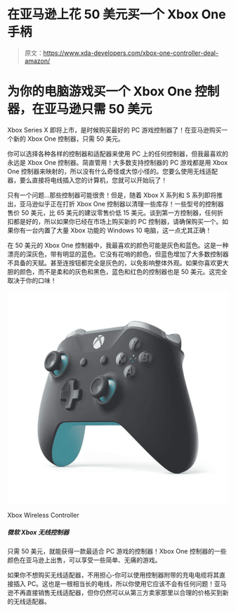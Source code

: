 # 在亚马逊上花 50 美元买一个 Xbox One 手柄

> 原文：<https://www.xda-developers.com/xbox-one-controller-deal-amazon/>

# 为你的电脑游戏买一个 Xbox One 控制器，在亚马逊只需 50 美元

Xbox Series X 即将上市，是时候购买最好的 PC 游戏控制器了！在亚马逊购买一个新的 Xbox One 控制器，只需 50 美元。

你可以选择各种各样的控制器和适配器来使用 PC 上的任何控制器，但我最喜欢的永远是 Xbox One 控制器。简直管用！大多数支持控制器的 PC 游戏都是用 Xbox One 控制器来映射的，所以没有什么奇怪或大惊小怪的。您要么使用无线适配器，要么直接将电线插入您的计算机，您就可以开始玩了！

只有一个问题...那些控制器可能很贵！但是，随着 Xbox X 系列和 S 系列即将推出，亚马逊似乎正在打折 Xbox One 控制器以清理一些库存！一些型号的控制器售价 50 美元，比 65 美元的建议零售价低 15 美元。谈到第一方控制器，任何折扣都是好的，所以如果你已经在市场上购买新的 PC 控制器，请确保购买一个。如果你有一台内置了大量 Xbox 功能的 Windows 10 电脑，这一点尤其正确！

在 50 美元的 Xbox One 控制器中，我最喜欢的颜色可能是灰色和蓝色。这是一种漂亮的深灰色，带有明显的蓝色。它没有花哨的颜色，但蓝色增加了大多数控制器不具备的天赋。甚至连按钮都完全是灰色的，以免影响整体外观。如果你喜欢更大胆的颜色，而不是柔和的灰色和黑色，蓝色和红色的控制器也是 50 美元。这完全取决于你的口味！

 <picture>![Get one of the best controllers for PC gaming for just $50! Some colors of the Xbox One controller are on sale on Amazon, and enjoy some easy, painless gaming.](img/b41cff70ac66662f0cdfa9a3fb5939e7.png)</picture> 

Xbox Wireless Controller

##### 微软 Xbox 无线控制器

只需 50 美元，就能获得一款最适合 PC 游戏的控制器！Xbox One 控制器的一些颜色在亚马逊上出售，可以享受一些简单、无痛的游戏。

如果你不想购买无线适配器，不用担心-你可以使用控制器附带的充电电缆将其直接插入 PC。这也是一根相当长的电线，所以你使用它应该不会有任何问题！亚马逊不再直接销售无线适配器，但你仍然可以从第三方卖家那里以合理的价格买到新的无线适配器。